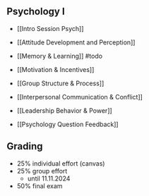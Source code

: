 ## Psychology I
- [[Intro Session Psych]]
- [[Attitude Development and Perception]]
- [[Memory & Learning]] #todo
- [[Motivation & Incentives]]
- [[Group Structure & Process]]
- [[Interpersonal Communication & Conflict]]
- [[Leadership Behavior & Power]]

- [[Psychology Question Feedback]]
## Grading
- 25% individual effort (canvas)
- 25% group effort 
	- until 11.11.2024
- 50% final exam